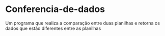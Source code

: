 # Conferencia-de-dados
Um programa que realiza a comparação entre duas planilhas e retorna os dados que estão diferentes entre as planilhas
